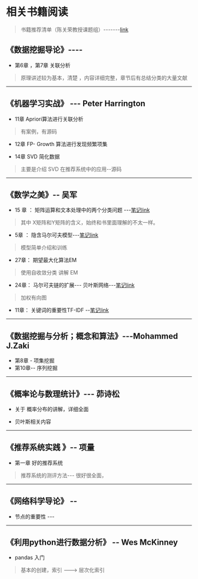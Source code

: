 # 相关书籍阅读
> 书籍推荐清单（陈关荣教授课题组）-------[link](http://www.ee.cityu.edu.hk/~gchen/ComplexNetworks/Books.htm)


## 《数据挖掘导论》----
* 第6章 ，第7章  关联分析
> 原理讲述较为基本，清楚 ，内容详细完整，章节后有总结分类的大量文献

------



##  《机器学习实战》  --- Peter Harrington

* 11章 Apriori算法进行关联分析
> 有案例，有源码

* 12章 FP- Growth 算法进行发现频繁项集


* 14章 SVD 简化数据
> 主要是介绍 SVD 在推荐系统中的应用--源码

-----


## 《数学之美》-- 吴军

* 15 章 ： 矩阵运算和文本处理中的两个分类问题 ---[笔记link](https://github.com/LiuChuang0059/Machine_Learning/blob/master/ML-in-Action/SVD.md#3-%E6%BD%9C%E5%9C%A8%E8%AF%AD%E4%B9%89%E7%B4%A2%E5%BC%95-latent-semantic-indexing)
> 其中 X矩阵和Y矩阵的含义，始终和书里面理解的不太一样。


* 5章 ： 隐含马尔可夫模型---[笔记link](https://github.com/LiuChuang0059/ComplexNetwork-DataMining/blob/master/techs/%E9%9A%90%E5%90%AB%E9%A9%AC%E5%B0%94%E5%8F%AF%E5%A4%AB%E6%A8%A1%E5%9E%8B.md)
>  模型简单介绍和训练


* 27章： 期望最大化算法EM
> 使用自收敛分类  讲解 EM

* 24章： 马尔可夫链的扩展--- 贝叶斯网络---[笔记link](https://github.com/LiuChuang0059/ComplexNetwork-DataMining/blob/master/techs/%E8%B4%9D%E5%8F%B6%E6%96%AF(Belief)%E7%BD%91%E7%BB%9C.md)
> 加权有向图

* 11章： 关键词的重要性TF-IDF --[笔记link](https://github.com/LiuChuang0059/ComplexNetwork-DataMining/blob/master/techs/TF-IDF.md)


------

## 《数据挖掘与分析；概念和算法》---Mohammed J.Zaki

* 第8章 - 项集挖掘
* 第10章-- 序列挖掘

-------
## 《概率论与数理统计》--- 茆诗松
* 关于 概率分布的讲解，详细全面

* 贝叶斯相关内容

-----

## 《推荐系统实践 》-- 项量

* 第一章 好的推荐系统

> 推荐系统的测评方法--- 很好很全面，

------

## 《网络科学导论》 -- 

* 节点的重要性 ---

-----

## 《利用python进行数据分析》 -- Wes McKinney

* pandas  入门 
> 基本的创建，索引 ---> 层次化索引




